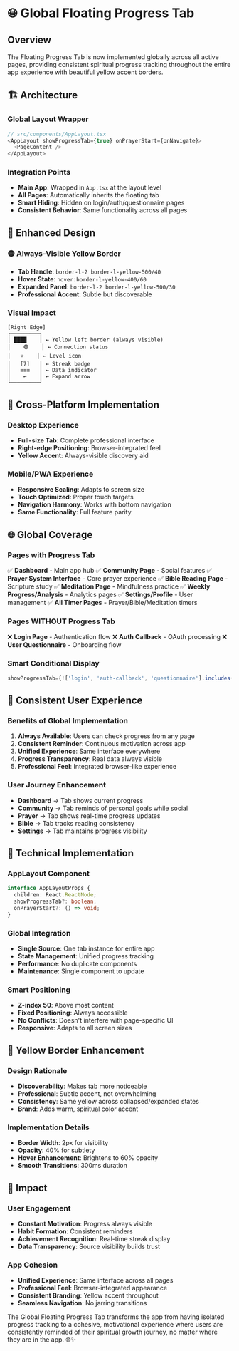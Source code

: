 # 🌐 Global Floating Progress Tab

## Overview
The Floating Progress Tab is now implemented globally across all active pages, providing consistent spiritual progress tracking throughout the entire app experience with beautiful yellow accent borders.

## 🏗️ Architecture

### **Global Layout Wrapper**
```typescript
// src/components/AppLayout.tsx
<AppLayout showProgressTab={true} onPrayerStart={onNavigate}>
  <PageContent />
</AppLayout>
```

### **Integration Points**
- **Main App**: Wrapped in `App.tsx` at the layout level
- **All Pages**: Automatically inherits the floating tab
- **Smart Hiding**: Hidden on login/auth/questionnaire pages
- **Consistent Behavior**: Same functionality across all pages

## 🎨 Enhanced Design

### **🟡 Always-Visible Yellow Border**
- **Tab Handle**: `border-l-2 border-l-yellow-500/40`
- **Hover State**: `hover:border-l-yellow-400/60`
- **Expanded Panel**: `border-l-2 border-l-yellow-500/30`
- **Professional Accent**: Subtle but discoverable

### **Visual Impact**
```
[Right Edge]
┌─────────┐
│ ████    │ ← Yellow left border (always visible)
│    🟢    │ ← Connection status
│   ⭐    │ ← Level icon
│   [7]   │ ← Streak badge
│   ≡≡≡   │ ← Data indicator
│    ←    │ ← Expand arrow
└─────────┘
```

## 📱 Cross-Platform Implementation

### **Desktop Experience**
- **Full-size Tab**: Complete professional interface
- **Right-edge Positioning**: Browser-integrated feel
- **Yellow Accent**: Always-visible discovery aid

### **Mobile/PWA Experience**
- **Responsive Scaling**: Adapts to screen size
- **Touch Optimized**: Proper touch targets
- **Navigation Harmony**: Works with bottom navigation
- **Same Functionality**: Full feature parity

## 🌐 Global Coverage

### **Pages with Progress Tab**
✅ **Dashboard** - Main app hub
✅ **Community Page** - Social features
✅ **Prayer System Interface** - Core prayer experience
✅ **Bible Reading Page** - Scripture study
✅ **Meditation Page** - Mindfulness practice
✅ **Weekly Progress/Analysis** - Analytics pages
✅ **Settings/Profile** - User management
✅ **All Timer Pages** - Prayer/Bible/Meditation timers

### **Pages WITHOUT Progress Tab**
❌ **Login Page** - Authentication flow
❌ **Auth Callback** - OAuth processing
❌ **User Questionnaire** - Onboarding flow

### **Smart Conditional Display**
```typescript
showProgressTab={!['login', 'auth-callback', 'questionnaire'].includes(activeTab)}
```

## 🔄 Consistent User Experience

### **Benefits of Global Implementation**
1. **Always Available**: Users can check progress from any page
2. **Consistent Reminder**: Continuous motivation across app
3. **Unified Experience**: Same interface everywhere
4. **Progress Transparency**: Real data always visible
5. **Professional Feel**: Integrated browser-like experience

### **User Journey Enhancement**
- **Dashboard** → Tab shows current progress
- **Community** → Tab reminds of personal goals while social
- **Prayer** → Tab shows real-time progress updates
- **Bible** → Tab tracks reading consistency
- **Settings** → Tab maintains progress visibility

## 🎯 Technical Implementation

### **AppLayout Component**
```typescript
interface AppLayoutProps {
  children: React.ReactNode;
  showProgressTab?: boolean;
  onPrayerStart?: () => void;
}
```

### **Global Integration**
- **Single Source**: One tab instance for entire app
- **State Management**: Unified progress tracking
- **Performance**: No duplicate components
- **Maintenance**: Single component to update

### **Smart Positioning**
- **Z-index 50**: Above most content
- **Fixed Positioning**: Always accessible
- **No Conflicts**: Doesn't interfere with page-specific UI
- **Responsive**: Adapts to all screen sizes

## 🎨 Yellow Border Enhancement

### **Design Rationale**
- **Discoverability**: Makes tab more noticeable
- **Professional**: Subtle accent, not overwhelming
- **Consistency**: Same yellow across collapsed/expanded states
- **Brand**: Adds warm, spiritual color accent

### **Implementation Details**
- **Border Width**: 2px for visibility
- **Opacity**: 40% for subtlety
- **Hover Enhancement**: Brightens to 60% opacity
- **Smooth Transitions**: 300ms duration

## 🚀 Impact

### **User Engagement**
- **Constant Motivation**: Progress always visible
- **Habit Formation**: Consistent reminders
- **Achievement Recognition**: Real-time streak display
- **Data Transparency**: Source visibility builds trust

### **App Cohesion**
- **Unified Experience**: Same interface across all pages
- **Professional Feel**: Browser-integrated appearance
- **Consistent Branding**: Yellow accent throughout
- **Seamless Navigation**: No jarring transitions

The Global Floating Progress Tab transforms the app from having isolated progress tracking to a cohesive, motivational experience where users are consistently reminded of their spiritual growth journey, no matter where they are in the app. 🌐✨




